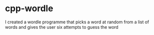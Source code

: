 # cpp-wordle
I created a wordle programme that picks a word at random from a list of words and gives the user six attempts to guess the word

